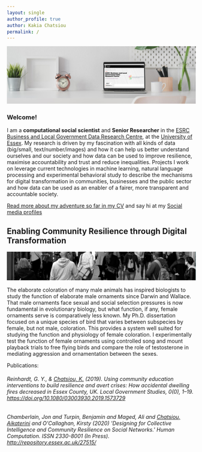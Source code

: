 ```yaml
---
layout: single
author_profile: true
author: Kakia Chatsiou
permalink: /
---
```


<img src="assets/images/LinkedIn Header - Clean Work Place .png" width="1000">

### Welcome! 

I am a **computational social scientist** and **Senior Researcher** in the [ESRC Business and Local Government Data Research Centre](https://www.essex.ac.uk/centres-and-institutes/business-and-local-government-data), at the [University of Essex](https://www.essex.ac.uk). My research is driven by my fascination with all kinds of data (big/small, text/number/images) and how it can help us better understand ourselves and our society and how data can be used to improve resilience, maximise accountability and trust and reduce inequalities. Projects I work on leverage current technologies in machine learning, natural language processing and experimental behavioral study to describe the mechanisms for digital transformation in communities, businesses and the public sector and how data can be used as an enabler of a fairer, more transparent and accountable society.  

[Read more about my adventure so far in my CV](https://kakiac.github.io/cv/) and say hi at my [Social media profiles](https://kakiac.github.io/social/)



## Enabling Community Resilience through Digital Transformation

<img src="assets/images/11.png" width="1000">


The elaborate coloration of many male animals has inspired biologists to study the function of elaborate male ornaments since Darwin and Wallace. That male ornaments face sexual and social selection pressures is now fundamental in evolutionary biology, but what function, if any, female ornaments serve is comparatively less known. My Ph.D. dissertation focused on a unique species of bird that varies between subspecies by female, but not male, coloration. This provides a system well suited for studying the function and physiology of female coloration. I experimentally test the function of female ornaments using controlled song and mount playback trials to free flying birds and compare the role of testosterone in mediating aggression and ornamentation between the sexes. 

Publications:

###### Reinhardt, G. Y., & <a href="https://doi.org/10.1080/03003930.2019.1573729">Chatsiou, K.</a> (2019). Using community education interventions to build resilience and avert crises: How accidental dwelling fires decreased in Essex County, UK. Local Government Studies, 0(0), 1–19. https://doi.org/10.1080/03003930.2019.1573729

###### Chamberlain, Jon and Turpin, Benjamin and Maged, Ali and <a href="http://repository.essex.ac.uk/27515/">Chatsiou, Aikaterini</a> and O'Callaghan, Kirsty (2020) 'Designing for Collective Intelligence and Community Resilience on Social Networks.' Human Computation. ISSN 2330-8001 (In Press). http://repository.essex.ac.uk/27515/





<!-- I research legislative politics/legislative institutions with a focus on the European Union. My interests include political negotiations such as the infamous early agreement system in the European Union and its consequences for representation and political power. My work also relates to the determinants of bargaining failure, the consequences of increased politicization of EU politics, parliamentary behavior of Euroskeptic representatives to the European Parliament, and improving measurement methods for concepts such as policy influence and support for integration.-->

<!-- Methodologically, I focus on Bayesian statistics, machine learning, deep learning and I also apply methods for causal inference with observational data. Currently, I participate in a project on using machine learning techniques to better estimate subnational public opinion. Furthermore, I take part in an effort that applies quantitative text analysis to leverage data from open-ended survey questions collected by development organisations, in a project on forecasting conflict escalation from big data, and an analysis of peace agreement texts to identify common strategies of mediators, their success, and determinants of the negotiation agenda.-->

<!--As part of the mission of the ESRC Business and Local Government Data Research Centre, I instruct members of local government institutions such as law enforcement in R, Python, introductory and advanced statistics. Furthermore, I have experience teaching quantitative methods at undergraduate and postgraduate levels and I advice local government institutions, human rights/civil liberties NGOs and civil society charities on research methodology. -->

